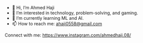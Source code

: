 - 👋 Hi, I’m Ahmed Haji
- 👀 I’m interested in technology, problem-solving, and gaming.
- 🌱 I’m currently learning ML and AI.
- 📫 How to reach me: ahaji0558@gmail.com

Connect with me:
https://www.instagram.com/ahmedhaji.08/
